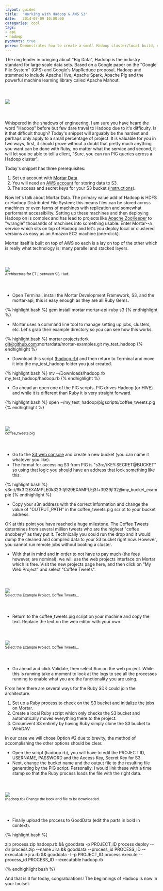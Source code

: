 ```yaml
---
layout: guides
title:  "Working with Hadoop & AWS S3"
date:   2014-07-09 10:00:00
categories: cool
tags:
- api
- hadoop
pygments: true
perex: Demonstrates how to create a small Hadoop cluster/local build, connect it to S3, and pipe data directly into a GoodData project.
---
```


The ring leader in bringing about "Big Data", Hadoop is the industry standard for large scale data sets. Based on a Google paper on the "Google File System" (GFS) and Google's MapReduce proposal, Hadoop and stemmed to include Apache Hive, Apache Spark, Apache Pig and the powerful machine learning library called Apache Mahout. 

<div style="padding-top: 40px; padding-bottom: 40px;">
<div class="center">
<img class="tutorial" src="https://gallery.mailchimp.com/cc49eba2c07a5a3f516bf3fed/images/a86dd57a-74df-4725-bead-3cbc5e228509.png">
<div>
</div>
</div>
</div>

Whispered in the shadows of engineering, I am sure you have heard the word "Hadoop" before but few dare travel to Hadoop due to it's difficulty. Is it that difficult though? Today's snippet will arguably be the hardest and perhaps only apply to a small percentage of project. It is valuable for you in two ways, first, it should prove without a doubt that pretty much anything you want can be done with Ruby, no matter what the service and second, it will let you be able to tell a client, "Sure, you can run PIG queries across a Hadoop cluster".

Today's snippet has three prerequisites: 

1. Set up account with [Mortar Data](https://app.mortardata.com/signup).
2. You will need an [AWS account](https://portal.aws.amazon.com/gp/aws/developer/registration/index.html?nc1=h_ct) for storing data to S3.
3. The access and secret keys for your S3 bucket ([instructions](http://blogs.aws.amazon.com/security/post/Tx1R9KDN9ISZ0HF/Where-s-my-secret-access-key)).


Now let's talk about Mortar Data. The primary value add of Hadoop is HDFS or Hadoop Distributed File System; this means files can be stored across machines or even farms of machines with replication and somewhat performant accessibility. Setting up these machines and then deploying Hadoop on is complex and has lead to projects like [Apache ZooKeeper](http://zookeeper.apache.org/) to "wrangle" thousands of machines into something usable. Enter Mortar--a service which sits on top of Hadoop and let's you deploy local or clustered versions as easy as an Amazon EC2 machine (one-click).


Mortar itself is built on top of AWS so each is a lay on top of the other which is really what technology is; many parallel and stacked layers.


<div style="padding-top: 40px; padding-bottom: 40px;">
<div class="center">
<img class="tutorial" src="https://gallery.mailchimp.com/cc49eba2c07a5a3f516bf3fed/images/338c3da7-4538-431e-8ade-3983aa93dc79.png">
<div>
<small>Architecture for ETL between S3, Had.</small></div>
</div>
</div>

- Open Terminal, install the Mortar Development Framework, S3, and the mortar-api, this is easy enough as they are all Ruby Gems. 

{% highlight bash %}
gem install mortar mortar-api-ruby s3
{% endhighlight %}

- Mortar uses a command line tool to manage setting up jobs, clusters, etc. Let's grab their example directory so you can see how this works. 

{% highlight bash %}
mortar projects:fork git@github.com:mortardata/mortar-examples.git my_test_hadoop
{% endhighlight %}

- Download this script ([hadoop.rb](https://s3.amazonaws.com/xnh/hadoop.rb)) and then return to Terminal and move it into the my_test_hadoop folder you just created.

{% highlight bash %}
mv ~/Downloads/hadoop.rb my_test_hadoop/hadoop.rb
{% endhighlight %}

- Go ahead an open one of the PIG scripts. PIG drives Hadoop (or HIVE) and while it is different than Ruby it is very straight forward. 

{% highlight bash %}
open ~/my_test_hadoop/pigscripts/coffee_tweets.pig
{% endhighlight %}

<div style="padding-top: 40px; padding-bottom: 40px;">
<div class="center">
<img class="tutorial" src="https://gallery.mailchimp.com/cc49eba2c07a5a3f516bf3fed/images/845cdfa8-58f6-4b2a-b9fe-85ff8d4cfc52.png">
<div>
<small>coffee_tweets.pig</small></div>
</div>
</div>

- Go to the [S3 web console](https://console.aws.amazon.com/s3/home?region=us-east-1) and create a new bucket (you can name it whatever you like).
- The format for accessing S3 from PIG is "s3n://KEY:SECRET@BUCKET" so using that logic you should have an address that look something like this:

{% highlight bash %}
s3n://9k3f2EXAMPLE0k323:fj929EXAMPLEj3f+3929jf32@my_bucket_example
{% endhighlight %}

- Copy your s3n address with the correct information and change the value of "OUTPUT_PATH" in the coffee_tweets.pig script to your bucket address.

OK at this point you have reached a huge milestone. The Coffee Tweets determines from several million tweets who are the highest "coffee snobbery" as they put it. Technically you could run the drop and it would dump the cleaned and compiled data to your S3 bucket right now. However, you cannot run remote jobs without booting a cluster.

- With that in mind and in order to not have to pay much (the fees however, are nominal), we will use the web projects interface on Mortar which is free. Visit the new projects page here, and then click on "My Web Project" and select "Coffee Tweets". 

<div style="padding-top: 40px; padding-bottom: 40px;">
<div class="center">
<img class="tutorial" src="https://gallery.mailchimp.com/cc49eba2c07a5a3f516bf3fed/images/76d647a7-9251-4686-8eef-4a59894d5998.png">
<div>
<small>Select the Example Project, Coffee Tweets...</small></div>
</div>
</div>

- Return to the coffee_tweets.pig script on your machine and copy the text. Replace the text on the web editor with your own. 

<div style="padding-top: 40px; padding-bottom: 40px;">
<div class="center">
<img class="tutorial" src="https://gallery.mailchimp.com/cc49eba2c07a5a3f516bf3fed/images/733dc7f8-9ab3-4438-a847-fcafa2d8d2b9.png">
<div>
<small>Select the Example Project, Coffee Tweets...</small></div>
</div>
</div>

- Go ahead and click Validate, then select Run on the web project. While this is running take a moment to look at the logs to see all the processes running to enable what you are the functionality you are using.

From here there are several ways for the Ruby SDK could join the architecture. 

1. Set up a Ruby process to check on the S3 bucket and initialize the jobs on Mortar.
2. Create a local Ruby script which only checks the S3 bucket and automatically moves everything there to the project. 
3. Circumvent S3 entirely by having Ruby simply clone the S3 bucket to WebDAV. 

In our case we will chose Option #2 due to brevity, the method of accomplishing the other options should be clear.

- Open the script (hadoop.rb), you will have to edit the PROJECT ID, USERNAME, PASSWORD and the Access Key, Secret Key for S3.
- Next, change the bucket name and the output file to the resulting file generating by the PIG script. Personally, I would link these with a time stamp so that the Ruby process loads the file with the right data.

<div style="padding-top: 40px; padding-bottom: 40px;">
<div class="center">
<img class="tutorial" src="https://gallery.mailchimp.com/cc49eba2c07a5a3f516bf3fed/images/f83493b2-5020-4fe9-a1b9-699f604e716b.png
">
<div>
<small>(hadoop.rb) Change the book and file to be downloaded.
</small></div>
</div>
</div>

- Finally upload the process to GoodData (edit the parts in bold in context).

{% highlight bash %}

zip process.zip hadoop.rb &&
gooddata -p PROJECT_ID process deploy --dir process.zip --name Jira &&
gooddata --process_id PROCESS_ID --executable jira.rb &&
gooddata -l -p PROJECT_ID process execute --process_id PROCESS_ID --executable hadoop.rb

{% endhighlight bash %}

And that is it for today, congratulations! The beginnings of Hadoop is now in your toolset.

